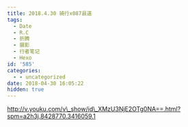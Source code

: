 ```yaml
---
title: 2018.4.30 骑行x087县道
tags:
  - Date
  - R.C
  - 折腾
  - 摄影
  - 行者笔记
  - Hexo
id: '585'
categories:
  - - uncategorized
date: 2018-04-30 16:05:22
hidden: true
---
```



<!-- more -->
http://v.youku.com/v\_show/id\_XMzU3NjE2OTg0NA==.html?spm=a2h3j.8428770.3416059.1